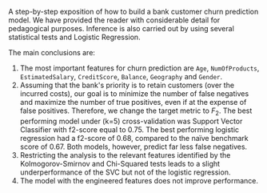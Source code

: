 A step-by-step exposition of how to build a bank customer churn prediction model. We have provided the reader with considerable detail for pedagogical purposes. Inference is also carried out by using several statistical tests and Logistic Regression.

The main conclusions are:

1. The most important features for churn prediction are `Age`, `NumOfProducts`, `EstimatedSalary`, `CreditScore`, `Balance`, `Geography` and `Gender`.
2. Assuming that the bank's priority is to retain customers (over the incurred costs), our goal is to minimize the number of false negatives and maximize the number of true positives, even if at the expense of false positives. 
Therefore, we change the target metric to $F_2$. The best performing model under (k=5) cross-validation was Support Vector Classifier with f2-score equal to 0.75. The best performing logistic regression had a f2-score of 0.68, compared to the naïve benchmark score of 0.67. 
Both models, however, predict far less false negatives.
3. Restricting the analysis to the relevant features identified by the Kolmogorov-Smirnov and Chi-Squared tests leads to a slight underperformance of the SVC but not of the logistic regression.  
4. The model with the engineered features does not improve performance.
 
